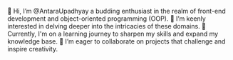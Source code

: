 
👋 Hi, I’m @AntaraUpadhyay
a budding enthusiast in the realm of front-end development and object-oriented programming (OOP).
👀 I’m keenly interested in delving deeper into the intricacies of these domains.
🌱 Currently, I'm on a learning journey to sharpen my skills and expand my knowledge base. 
💞️ I’m eager to collaborate on projects that challenge and inspire creativity. 
